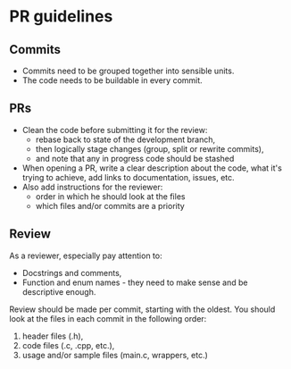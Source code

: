 # PR guidelines
## Commits
- Commits need to be grouped together into sensible units.
- The code needs to be buildable in every commit.

## PRs
- Clean the code before submitting it for the review:
	- rebase back to state of the development branch,
	- then logically stage changes (group, split or rewrite commits), 
	- and note that any in progress code should be stashed
- When opening a PR, write a clear description about the code, what it's trying to achieve, add links to documentation, issues, etc. 
- Also add instructions for the reviewer:
	- order in which he should look at the files
	- which files and/or commits are a priority

## Review
As a reviewer, especially pay attention to:
- Docstrings and comments,
- Function and enum names - they need to make sense and be descriptive enough.

Review should be made per commit, starting with the oldest. You should look at the files in each commit in the following order:
1. header files (.h),
2. code files (.c, .cpp, etc.),
3. usage and/or sample files (main.c, wrappers, etc.)

